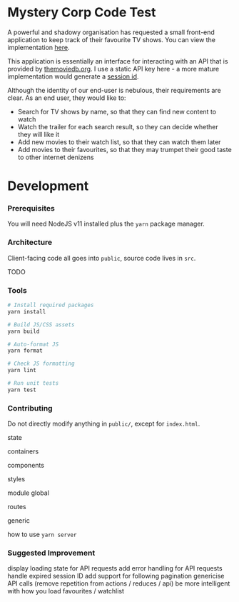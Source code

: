 # Mystery Corp Code Test

A powerful and shadowy organisation has requested a small front-end application to keep track of their favourite TV shows. You can view the implementation [here](https://mattsegal.github.io/mystery-corp-code-test/).

This application is essentially an interface for interacting with an API that is provided by [themoviedb.org](https://www.themoviedb.org/documentation/api). I use a static API key here - a more mature implementation would generate a [session id](https://developers.themoviedb.org/3/authentication/how-do-i-generate-a-session-id).

Although the identity of our end-user is nebulous, their requirements are clear. As an end user, they would like to:

- Search for TV shows by name, so that they can find new content to watch
- Watch the trailer for each search result, so they can decide whether they will like it
- Add new movies to their watch list, so that they can watch them later
- Add movies to their favourites, so that they may trumpet their good taste to other internet denizens

# Development

### Prerequisites

You will need NodeJS v11 installed plus the `yarn` package manager.

### Architecture

Client-facing code all goes into `public`, source code lives in `src`.

TODO

### Tools

```bash
# Install required packages
yarn install

# Build JS/CSS assets
yarn build

# Auto-format JS
yarn format

# Check JS formatting
yarn lint

# Run unit tests
yarn test
```

### Contributing

Do not directly modify anything in `public/`, except for `index.html`.

state

containers

components

styles

module
global

routes

generic

how to use `yarn server`

### Suggested Improvement

display loading state for API requests
add error handling for API requests
handle expired session ID
add support for following pagination
genericise API calls (remove repetition from actions / reduces / api)
be more intelligent with how you load favourites / watchlist
